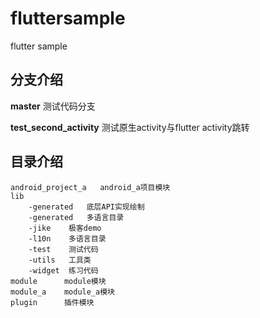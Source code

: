 # fluttersample

flutter sample

## 分支介绍
**master** 测试代码分支

**test_second_activity** 测试原生activity与flutter activity跳转


## 目录介绍
```
android_project_a   android_a项目模块
lib
	-generated   底层API实现绘制
	-generated   多语言目录
	-jike    极客demo
	-l10n    多语言目录
	-test    测试代码
	-utils   工具类    
	-widget  练习代码
module      module模块
module_a    module_a模块
plugin      插件模块
```